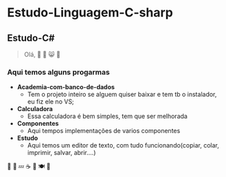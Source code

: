# Estudo-Linguagem-C-sharp
## Estudo-C#

> Olá, 🖖 🧥 😸 🐒

### Aqui temos alguns progarmas 

* **Academia-com-banco-de-dados**
   * Tem o projeto inteiro se alguem quiser baixar e tem tb o instalador, eu fiz ele no VS;
* **Calculadora**
   * Essa calculadora é bem simples, tem que ser melhorada
* **Componentes**
   * Aqui tempos implementações de varios componentes
* **Estudo**
   * Aqui temos um editor de texto, com tudo funcionando(copiar, colar, imprimir, salvar, abrir....)

🖖 🧥  :zzz: :coffee: :100: :plate_with_cutlery: :fork_and_knife:
